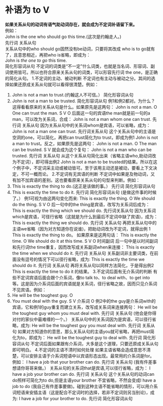 # 补语为 to V

<b>如果**关系从句的动词有语气助动词**存在，就会成为**不定词补语**留下来。</b>  
例如：  
John is the one who should go this time.(这次是约翰走人。)  
先行词 关系从句  
关系从句中的who should go固然没有be动词，只要将其改成 who is to go就有了，且意思相近，再把who is省略，即成为：  
John is <em>the one to go</em> this time.  
简化形容词从句
不定词的词类是“不一定”什么词类，也就是当名词、形容词、副词使用皆可。所以也符合原来关系从句的词类，可以形容先行词 the one，是正确的简化从句。
1.不定词的主动、被动判断
不定词也有主动与被动之分。其间的选择如果还原成关系从句就可以看得很清楚。例如：
1. John is not a man to trust.(约翰这人不可信。）
简化形容词从句
2. John is not a man to be trusted.
简化形容词从句
例1和例2都对。为什么？这得看看原来的关系从句是什么。如果原先是这两句：
John is not a man.
O
One can trust the man.
S V O
后面这一句的宾语the man就是前一句的a man，可以改为关系词，合成：
John is not a man whom one can trust.
先行词 关系从句
因为关系从句中的关系词whom是宾语，可以省略，成为：
John is not a man one can trust.
先行词关系从句
这个关系从句中的主语是空洞的one，可以简化，再把can trust简化为to trust，即成为例1 John is not a man to trust。反之，如果原先是这两句：
John is not a man.
O
The man can be trusted.
S V
就会成为这个复句：
John is not a man who can be trusted.
先行词 关系从句
从这个关系从句简化出来（省略主语who,助动词改为不定词），即可得出例2 John is not a man to be trusted的结果。所以在这个例子中，不定词采主动或被动皆可。至于该用主动还是被动，要看上下文决定，不可一概而论。
2.不定词有无宾语的判断
不定词中如果是及物动词，又有加不加宾语的差别。这也要看原来关系从句的句型来判断。例如：
1. This is exactly the thing to do.(这正是该做的事。）
先行词 简化形容词从句
2. This is exactly the time to do it.
先行词 简化形容词从句
(是做这件事的时候了。）
例1可视为由这两句变化而来:
This is exactly the thing.
O
We should do the thing.
S V O
后一句中的the thing是宾语，改写为关系词后成为：
This is exactly the thing which we should do.
先行词关系从句
因为关系词which是宾语，可径行省略（这就是为什么到最后不定词中缺了宾语)，成为：
This is exactly the thing we should do.
先行词 关系从句
再把关系从句中的主语we省略（因为对方知道你在说谁)，把助动词改为不定词，就得出例 1 This is exactly the thing to do。
如果原来是这两句话：
This is exactly the time.
O
We should do it at this time.
S V O 时间副词
后一句中是以时间副词和先行词the time重复，因而改写成关系副词when来连接：
This is exactly the time when we should do it.
先行词 关系从句
关系副词非主要词类，在前面没有逗号的情况下可以径行省略，成为:
This is exactly the time we should do it.
先行词 关系从句
再将关系从句以同样方法简化，于是得出例2 This is exactly the time to do it 的结果。
3.不定词后面有无介系词的判断
有些不定词宾语后面会跟个介系词，像to talk to、to deal with、to get into 等。这是因为介系词后面的宾语就是关系词，径行省略之故，因而只见介系词不见宾语。例如：
1. He will be the toughest guy.
O
2. You must deal with the guy.
S V 介系词 O
例2中的the guy是介系词with的宾语，它和例1的guy重复而建立关系，改写成关系词来连接两句：
He will be the toughest guy whom you must deal with.
先行词 关系从句
(他会是你得对付的家伙中最难缠的一个。）
关系从句中的关系词因为是宾语，可以径行省略，成为:
He will be the toughest guy you must deal with.
先行词 关系从句
如果对方知道你的意思，那么关系从句的主语you就可省略，再把must简化为to，即成为：
He will be the toughest guy to deal with.
先行词 简化形容词从句
不定词后面如果跟有介系词，大多是这个道理，只要还原成关系从句即可明白。
4.不定词的主语不清时如何处理
如果主语省略会造成意思不清楚，可以安排主语于介系词短语中以宾语形态出现。最常用的介系词是for。例如：
I have a job that your brother can do.
先行词 关系从句
(我有件差事想请你哥哥来做。）
关系从句的关系词that是宾语,可以径行省略，成为：
I have a job your brother can do.
先行词 关系从句
这个关系从句的动词can do照样可简化为to do,但是主语your brother 不宜省略，不然会变成I have a job to do (我自己有件差事要做)。碰到这种主语不能省略的情形，可以用介系词短语来安插主语（这是配合不定词时的选择，若非不定词则另当别论)，成为:
I have a job for your brother to do.
先行词 简化形容词从句